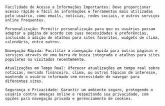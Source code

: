     Facilidade de Acesso a Informações Importantes: Deve proporcionar acesso rápido e fácil às informações e ferramentas mais utilizadas pelo usuário, como emails, notícias, redes sociais, e outros serviços online frequentes.

    Personalização: Permitir personalização para que os usuários possam adaptar a página de acordo com suas necessidades e preferências, incluindo a adição de atalhos para sites favoritos, widgets de clima, calendário, entre outros.

    Navegação Rápida: Facilitar a navegação rápida para outras páginas e serviços através de uma barra de busca integrada e atalhos para sites populares ou visitados recentemente.

    Atualizações em Tempo Real: Oferecer atualizações em tempo real sobre notícias, mercado financeiro, clima, ou outros tópicos de interesse, mantendo o usuário informado sem necessidade de navegar para diferentes sites.

    Segurança e Privacidade: Garantir um ambiente seguro, protegendo o usuário contra ameaças online e respeitando sua privacidade, com opções para navegação privada e gerenciamento de cookies.

